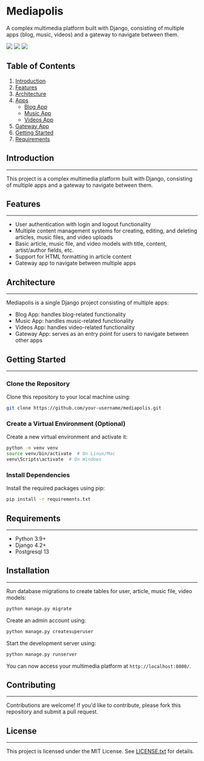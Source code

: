 # Mediapolis

A complex multimedia platform built with Django, consisting of multiple apps (blog, music, videos) and a gateway to navigate between them.

![](https://img.shields.io/badge/Django-092E20?style=for-the-badge&logo=django&logoColor=white)
![](https://img.shields.io/badge/Python-3776AB?style=for-the-badge&logo=python&logoColor=white)
![](https://img.shields.io/badge/PostgreSQL-316192?style=for-the-badge&logo=postgresql&logoColor=white)

## Table of Contents

1. [Introduction](#introduction)
2. [Features](#features)
3. [Architecture](#architecture)
4. [Apps](#apps)
	* [Blog App](#blog-app)
	* [Music App](#music-app)
	* [Videos App](#videos-app)
5. [Gateway App](#gateway-app)
6. [Getting Started](#getting-started)
7. [Requirements](#requirements)

## Introduction

---

This project is a complex multimedia platform built with Django, consisting of multiple apps and a gateway to navigate between them.

## Features

---

* User authentication with login and logout functionality
* Multiple content management systems for creating, editing, and deleting articles, music files, and video uploads
* Basic article, music file, and video models with title, content, artist/author fields, etc.
* Support for HTML formatting in article content
* Gateway app to navigate between multiple apps

## Architecture

---

Mediapolis is a single Django project consisting of multiple apps:

* Blog App: handles blog-related functionality
* Music App: handles music-related functionality
* Videos App: handles video-related functionality
* Gateway App: serves as an entry point for users to navigate between other apps

## Getting Started

---

### Clone the Repository

Clone this repository to your local machine using:
```bash
git clone https://github.com/your-username/mediapolis.git
```

### Create a Virtual Environment (Optional)

Create a new virtual environment and activate it:
```bash
python -m venv venv
source venv/bin/activate  # On Linux/Mac
venv\Scripts\activate  # On Windows
```

### Install Dependencies

Install the required packages using pip:
```bash
pip install -r requirements.txt
```

## Requirements

---------------

* Python 3.9+
* Django 4.2+
* Postgresql 13

## Installation

---

Run database migrations to create tables for user, article, music file, video models:
```bash
python manage.py migrate
```

Create an admin account using:
```bash
python manage.py createsuperuser
```

Start the development server using:
```bash
python manage.py runserver
```

You can now access your multimedia platform at `http://localhost:8000/`.

## Contributing

---

Contributions are welcome! If you'd like to contribute, please fork this repository and submit a pull request.

## License

---

This project is licensed under the MIT License. See [LICENSE.txt](LICENSE.txt) for details.

